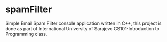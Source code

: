 # spamFilter

Simple Email Spam Filter console application written in C++, 
this project is done as part of International University of Sarajevo CS101-Introduction to Programming class.
